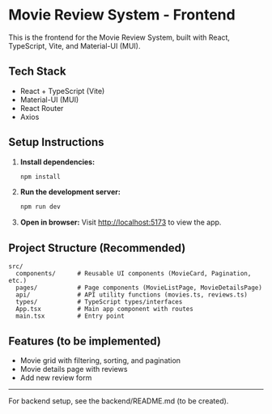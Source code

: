 # Movie Review System - Frontend

This is the frontend for the Movie Review System, built with React, TypeScript, Vite, and Material-UI (MUI).

## Tech Stack
- React + TypeScript (Vite)
- Material-UI (MUI)
- React Router
- Axios

## Setup Instructions

1. **Install dependencies:**
   ```bash
   npm install
   ```

2. **Run the development server:**
   ```bash
   npm run dev
   ```

3. **Open in browser:**
   Visit [http://localhost:5173](http://localhost:5173) to view the app.

## Project Structure (Recommended)

```
src/
  components/      # Reusable UI components (MovieCard, Pagination, etc.)
  pages/           # Page components (MovieListPage, MovieDetailsPage)
  api/             # API utility functions (movies.ts, reviews.ts)
  types/           # TypeScript types/interfaces
  App.tsx          # Main app component with routes
  main.tsx         # Entry point
```

## Features (to be implemented)
- Movie grid with filtering, sorting, and pagination
- Movie details page with reviews
- Add new review form

---

For backend setup, see the backend/README.md (to be created).
